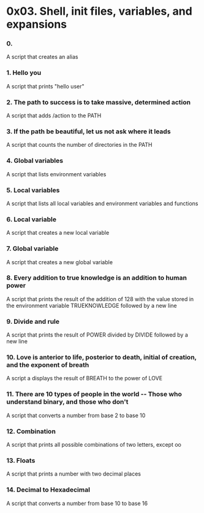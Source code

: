 # 0x03. Shell, init files, variables, and expansions
### 0. <o>
A script that creates an alias
### 1. Hello you
A script that prints "hello user"
### 2. The path to success is to take massive, determined action
A script that adds /action to the PATH
### 3. If the path be beautiful, let us not ask where it leads 
A script that counts the number of directories in the PATH
### 4. Global variables
A script that lists environment variables
### 5. Local variables
A script that lists all local variables and environment variables and functions
### 6. Local variable
A script that creates a new local variable
### 7. Global variable
A script that creates a new global variable
### 8. Every addition to true knowledge is an addition to human power 
A script that prints the result of the addition of 128 with the value stored in the environment variable TRUEKNOWLEDGE followed by a new line
### 9. Divide and rule
A script that prints the result of POWER divided by DIVIDE followed by a new line
### 10. Love is anterior to life, posterior to death, initial of creation, and the exponent of breath
A script a displays the result of BREATH to the power of LOVE
### 11. There are 10 types of people in the world -- Those who understand binary, and those who don't 
A script that converts a number from base 2 to base 10
### 12. Combination
A script that prints all possible combinations of two letters, except oo
### 13. Floats
A script that prints a number with two decimal places
### 14. Decimal to Hexadecimal
A script that converts a number from base 10 to base 16
